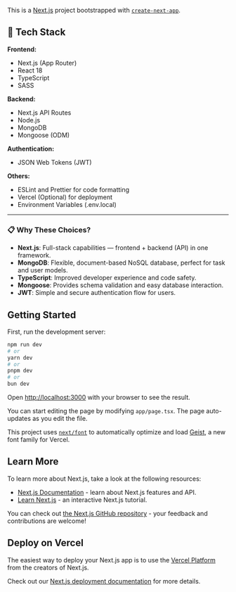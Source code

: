 This is a [Next.js](https://nextjs.org) project bootstrapped with [`create-next-app`](https://nextjs.org/docs/app/api-reference/cli/create-next-app).

## 🚀 Tech Stack

**Frontend:**
- Next.js (App Router)
- React 18
- TypeScript
- SASS

**Backend:**
- Next.js API Routes
- Node.js
- MongoDB
- Mongoose (ODM)

**Authentication:**
- JSON Web Tokens (JWT)

**Others:**
- ESLint and Prettier for code formatting
- Vercel (Optional) for deployment
- Environment Variables (.env.local)

---

### 📋 Why These Choices?

- **Next.js**: Full-stack capabilities — frontend + backend (API) in one framework.
- **MongoDB**: Flexible, document-based NoSQL database, perfect for task and user models.
- **TypeScript**: Improved developer experience and code safety.
- **Mongoose**: Provides schema validation and easy database interaction.
- **JWT**: Simple and secure authentication flow for users.


## Getting Started

First, run the development server:

```bash
npm run dev
# or
yarn dev
# or
pnpm dev
# or
bun dev
```

Open [http://localhost:3000](http://localhost:3000) with your browser to see the result.

You can start editing the page by modifying `app/page.tsx`. The page auto-updates as you edit the file.

This project uses [`next/font`](https://nextjs.org/docs/app/building-your-application/optimizing/fonts) to automatically optimize and load [Geist](https://vercel.com/font), a new font family for Vercel.

## Learn More

To learn more about Next.js, take a look at the following resources:

- [Next.js Documentation](https://nextjs.org/docs) - learn about Next.js features and API.
- [Learn Next.js](https://nextjs.org/learn) - an interactive Next.js tutorial.

You can check out [the Next.js GitHub repository](https://github.com/vercel/next.js) - your feedback and contributions are welcome!

## Deploy on Vercel

The easiest way to deploy your Next.js app is to use the [Vercel Platform](https://vercel.com/new?utm_medium=default-template&filter=next.js&utm_source=create-next-app&utm_campaign=create-next-app-readme) from the creators of Next.js.

Check out our [Next.js deployment documentation](https://nextjs.org/docs/app/building-your-application/deploying) for more details.
